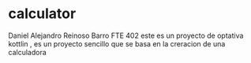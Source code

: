 # calculator 
Daniel Alejandro Reinoso Barro FTE 402
 este es un proyecto de optativa kottlin , es un proyecto sencillo que se basa en la creracion de una calculadora 
